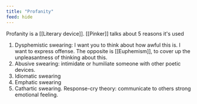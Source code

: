```yaml
---
title: "Profanity"
feed: hide
---
```


Profanity is a [[Literary device]]. [[Pinker]] talks about 5 reasons it's used

1. Dysphemistic swearing: I want you to think about how awful this is. I want to express offense. The opposite is [[Euphemism]], to cover up the unpleasantness of thinking about this. 
2. Abusive swearing: intimidate or humiliate someone with other poetic devices. 
3. Idiomatic swearing
4. Emphatic swearing
5. Cathartic swearing. Response-cry theory: communicate to others strong emotional feeling. 